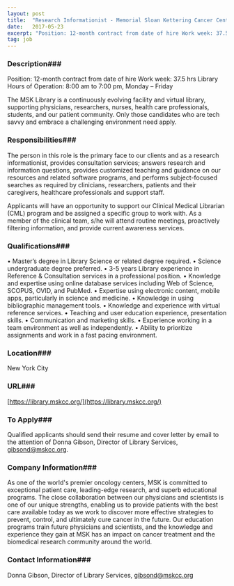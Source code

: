 ```yaml
---
layout: post
title:  "Research Informationist - Memorial Sloan Kettering Cancer Center (MSK) Library"
date:   2017-05-23
excerpt: "Position: 12-month contract from date of hire Work week: 37.5 hrs Library Hours of Operation: 8:00 am to 7:00 pm, Monday – Friday The MSK Library is a continuously evolving facility and virtual library, supporting physicians, researchers, nurses, health care professionals, students, and our patient community. Only those candidates who..."
tag: job
---
```


### Description###

Position: 12-month contract from date of hire
Work week: 37.5 hrs 
Library Hours of Operation: 8:00 am to 7:00 pm, Monday – Friday

The MSK Library is a continuously evolving facility and virtual library, supporting physicians, researchers, nurses, health care professionals, students, and our patient community. Only those candidates who are tech savvy and embrace a challenging environment need apply.


### Responsibilities###

The person in this role is the primary face to our clients and as a research informationist, provides consultation services; answers research and information questions, provides customized teaching and guidance on our resources and related software programs, and performs subject-focused searches as required by clinicians, researchers, patients and their caregivers, healthcare professionals and support staff.  

Applicants will have an opportunity to support our Clinical Medical Librarian (CML) program and be assigned a specific group to work with. As a member of the clinical team, s/he will attend routine meetings, proactively filtering information, and provide current awareness services. 


### Qualifications###

•	Master’s degree in Library Science or related degree required. 
•	Science undergraduate degree preferred. 
•	3-5 years Library experience in Reference & Consultation services in a professional position. 
•	Knowledge and expertise using online database services including Web of Science, SCOPUS, OVID, and PubMed.
•	Expertise using electronic content, mobile apps, particularly in science and medicine.
•	Knowledge in using bibliographic management tools.
•	Knowledge and experience with virtual reference services.
•	Teaching and user education experience, presentation skills.
•	Communication and marketing skills. 
•	Experience working in a team environment as well as independently.
•	Ability to prioritize assignments and work in a fast pacing environment. 





### Location###

New York City


### URL###

[https://library.mskcc.org/](https://library.mskcc.org/)

### To Apply###

Qualified applicants should send their resume and cover letter by email to the attention of Donna Gibson, Director of Library Services, gibsond@mskcc.org.


### Company Information###

As one of the world's premier oncology centers, MSK is committed to exceptional patient care, leading-edge research, and superb educational programs. The close collaboration between our physicians and scientists is one of our unique strengths, enabling us to provide patients with the best care available today as we work to discover more effective strategies to prevent, control, and ultimately cure cancer in the future. Our education programs train future physicians and scientists, and the knowledge and experience they gain at MSK has an impact on cancer treatment and the biomedical research community around the world. 


### Contact Information###

Donna Gibson, Director of Library Services, gibsond@mskcc.org

